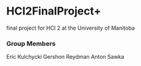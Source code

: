 # HCI2FinalProject+

final project for HCI 2 at the University of Manitoba

### Group Members

Eric Kulchycki
Gershon Reydman
Anton Sawka
